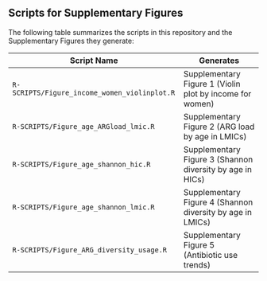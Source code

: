 ## Scripts for Supplementary Figures

The following table summarizes the scripts in this repository and the Supplementary Figures they generate:

| **Script Name**                             | **Generates**                                         |
|---------------------------------------------|-----------------------------------------------------|
| `R-SCRIPTS/Figure_income_women_violinplot.R`| Supplementary Figure 1 (Violin plot by income for women)       |
| `R-SCRIPTS/Figure_age_ARGload_lmic.R`       | Supplementary Figure 2 (ARG load by age in LMICs)    |
| `R-SCRIPTS/Figure_age_shannon_hic.R`        | Supplementary Figure 3 (Shannon diversity by age in HICs) |
| `R-SCRIPTS/Figure_age_shannon_lmic.R`       | Supplementary Figure 4 (Shannon diversity by age in LMICs) |
| `R-SCRIPTS/Figure_ARG_diversity_usage.R`    | Supplementary Figure 5 (Antibiotic use trends)       |
